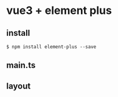 # vue3 + element plus

## install

```
$ npm install element-plus --save
```

## main.ts

## layout
